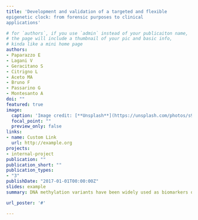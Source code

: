 ```yaml
---
title: 'Development and validation of a targeted and flexible
epigenetic clock: from forensic purposes to clinical
applications'

# for `authors`, if you use `admin` instead of your publicaiton name,
# the page will include a thumbnail of your pic and basic info,
# kinda like a mini home page
authors:
- Paparazzo E
- Lagani V
- Geracitano S
- Citrigno L
- Aceto MA
- Bruno F
- Passarino G
- Montesanto A
doi: ""
featured: true
image:
  caption: 'Image credit: [**Unsplash**](https://unsplash.com/photos/s9CC2SKySJM)'
  focal_point: ""
  preview_only: false
links:
- name: Custom Link
  url: http://example.org
projects:
- internal-project
publication: ""
publication_short: ""
publication_types:
- "3"
publishDate: "2017-01-01T00:00:00Z"
slides: example
summary: DNA methylation variants have been widely used as biomarkers of ageing and several mathematical models have been developed to estimate the biological age (1-4). More recently, DNA technology has triggered efforts toward the simplification of the array-based epigenetic clocks and targeted approaches, based on the assessment of a small number of CpG sites, have been developed (5-6). The aim of this work is to develop a cost-effective targeted epigenetic clock purposely optimized for the measurement of biological age. The proposed clock was developed on a cohort of 104 healthy subjects (HS) and tested in several phenotypes of decreased (long-lived individuals (LLI), 90+ years) or increased (Alzheimer’s disease (AD) and Fabry’s disease (FD)) biological age.

url_poster: '#'

---
```




